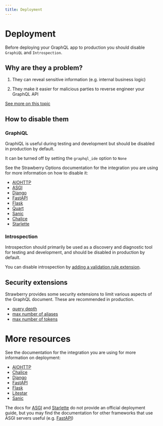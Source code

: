 ```yaml
---
title: Deployment
---
```


# Deployment

Before deploying your GraphQL app to production you should disable `GraphiQL`
and `Introspection`.

## Why are they a problem?

1. They can reveal sensitive information (e.g. internal business logic)

2. They make it easier for malicious parties to reverse engineer your GraphQL
   API

[See more on this topic](https://www.apollographql.com/blog/graphql/security/why-you-should-disable-graphql-introspection-in-production/)

## How to disable them

### GraphiQL

GraphiQL is useful during testing and development but should be disabled in
production by default.

It can be turned off by setting the `graphql_ide` option to `None`

See the Strawberry Options documentation for the integration you are using for
more information on how to disable it:

- [AIOHTTP](../integrations/aiohttp.md#options)
- [ASGI](../integrations/asgi.md#options)
- [Django](../integrations/django.md#options)
- [FastAPI](../integrations/fastapi.md#options)
- [Flask](../integrations/flask.md#options)
- [Quart](../integrations/quart.md#options)
- [Sanic](../integrations/sanic.md#options)
- [Chalice](../integrations/chalice.md#options)
- [Starlette](../integrations/starlette.md#options)

### Introspection

Introspection should primarily be used as a discovery and diagnostic tool for
testing and development, and should be disabled in production by default.

You can disable introspection by
[adding a validation rule extension](../extensions/add-validation-rules.md#more-examples).

## Security extensions

Strawberry provides some security extensions to limit various aspects of the
GraphQL document. These are recommended in production.

- [query depth](../extensions/query-depth-limiter.md)
- [max number of aliases](../extensions/max-aliases-limiter.md)
- [max number of tokens](../extensions/max-tokens-limiter.md)

# More resources

See the documentation for the integration you are using for more information on
deployment:

- [AIOHTTP](https://docs.aiohttp.org/en/stable/deployment.html)
- [Chalice](https://aws.github.io/chalice/quickstart.html#deploying)
- [Django](https://docs.djangoproject.com/en/4.0/howto/deployment/)
- [FastAPI](https://fastapi.tiangolo.com/deployment/)
- [Flask](https://flask.palletsprojects.com/en/2.0.x/deploying/)
- [Litestar](https://docs.litestar.dev/latest/topics/deployment/index.html)
- [Sanic](https://sanic.dev/en/guide/deployment/configuration.html)


The docs for [ASGI](https://asgi.readthedocs.io/en/latest/index.html) and
[Starlette](https://www.starlette.io/) do not provide an official deployment
guide, but you may find the documentation for other frameworks that use ASGI
servers useful (e.g. [FastAPI](https://fastapi.tiangolo.com/deployment/))
